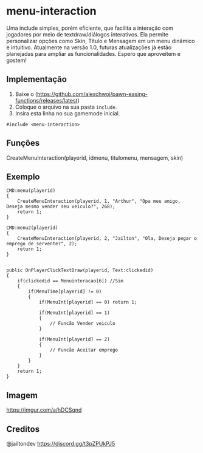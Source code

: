 
# menu-interaction

Uma include simples, porém eficiente, que facilita a interação com jogadores por meio de textdraw/diálogos   interativos. Ela permite personalizar opções como Skin, Título e Mensagem em um menu dinâmico e intuitivo. Atualmente na versão 1.0, futuras atualizações já estão planejadas para ampliar as funcionalidades. Espero que aproveitem e gostem!

## Implementação

1. Baixe o (https://github.com/alexchwoj/pawn-easing-functions/releases/latest)
2. Coloque o arquivo na sua pasta `include`.
3. Insira esta linha no sua gamemode inicial.
```pawn
#include <menu-interaction>
```

## Funções

CreateMenuInteraction(playerid, idmenu, titulomenu, mensagem, skin)

## Exemplo

```pawn
CMD:menu(playerid)
{
    CreateMenuInteraction(playerid, 1, "Arthur", "Opa meu amigo, Deseja mesmo vender seu veiculo?", 268);
    return 1;
}

CMD:menu2(playerid)
{
    CreateMenuInteraction(playerid, 2, "Jailton", "Ola, Deseja pegar o emprego de servente?", 2);
    return 1;
}


public OnPlayerClickTextDraw(playerid, Text:clickedid)
{
    if(clickedid == Menuinteracao[6]) //Sim
    { 
        if(MenuTime[playerid] != 0)
        { 
            if(MenuInt[playerid] == 0) return 1;

            if(MenuInt[playerid] == 1)
            {
                // Funcão Vender veiculo
            } 
            
            if(MenuInt[playerid] == 2)
            {
                // Funcão Aceitar emprego
            }
        }
    }
    return 1;
}

```

## Imagem

https://imgur.com/a/hDCSqnd

## Creditos

@jailtondev
https://discord.gg/t3pZPUkPJ5
